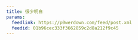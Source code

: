 ```yaml
---
title: 很少明白
params:
  feedlink: https://p0werdown.com/feed/post.xml
  feedid: 01b96cec333f3662859c2d8a212f9c45
---
```

